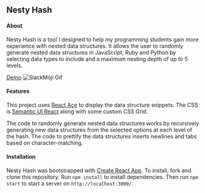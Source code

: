 ## Nesty Hash

#### About
Nesty Hash is a tool I designed to help my programming students gain more experience with nested data structures. It allows the user to randomly generate nested data structures in JavaScript, Ruby and Python by selecting data types to include and a maximum nesting depth of up to 5 levels.

[Demo](https://nesty-hash.netlify.com/)
![SlackMoji Gif](https://nikym.org/img/nesty-hash.gif)

#### Features
This project uses [React Ace](https://github.com/securingsincity/react-ace) to display the data structure snippets. The CSS is [Semantic UI React](https://react.semantic-ui.com/) along with some custom CSS Grid.

The code to randomly generate nested data structures works by recursively generating new data structures from the selected options at each level of the hash. The code to prettify the data structures inserts newlines and tabs based on character-matching.

#### Installation
Nesty Hash was bootstrapped with [Create React App](https://github.com/facebook/create-react-app). To install, fork and clone this repository. Run `npm install` to install dependencies. Then run `npm start` to start a server on `http://localhost:3000/`.
